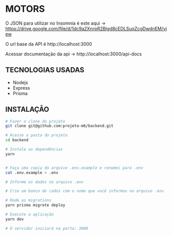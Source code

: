 # MOTORS

O JSON para utilizar no Insomnia é este aqui ->
https://drive.google.com/file/d/1dc9a2XnrpR2Bigd8cEDLSuqZcgDwdnEM/view

O url base da API é http://localhost:3000

Acessar documentação da api -> http://localhost:3000/api-docs

## TECNOLOGIAS USADAS

- Nodejs
- Express
- Prisma

## INSTALAÇÂO

```bash
# Fazer o clone do projeto
git clone git@github.com:projeto-m6/backend.git

# Acesse a pasta do projeto
cd backend

# Instale as dependências
yarn


# Faça uma copia do arquivo .env.example e renomei para .env
cat .env.example > .env

# Informe os dados no arquivo .env

# Crie um banco de cados com o nome que você informou no arquivo .env

# Rode as migrations
yarn prisma migrate deploy

# Execute a aplicação
yarn dev

# O servidor iniciará na porta: 3000
```
